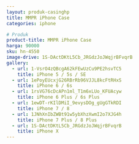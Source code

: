 ```yaml
---
layout: produk-casinghp
title: MMPR iPhone Case
categories: iphone

# Produk
product-title: MMPR iPhone Case
harga: 90000
sku: hn-4550
image-drive: 1S-DActDKtL5Cb_JRGdzJoJWqjrBFvqrB
gallery:
  - url: 1-VsrO4zQBcgA62kFEwUzCu9PE2hsvTC5
    title: iPhone 5 / 5s / SE
  - url: 1ePoyEUcxjG26RBrRb96VJJL8kcFtRHxS
    title: iPhone 6 / 6s
  - url: 1rsVG76cDcAPn1ml_T1m6xLUo_KFUAcyw
    title: iPhone 6 Plus / 6s Plus
  - url: 1ewDT-rKIlDMiI_9evysDOg_gUgGTkRDI
    title: iPhone 7 / 8
  - url: 1JNhXnIbZWBt91w5ybXhzXwmI2o7XJG4h
    title: iPhone 7 Plus / 8 Plus
  - url: 1S-DActDKtL5Cb_JRGdzJoJWqjrBFvqrB
    title: iPhone X
---
```

